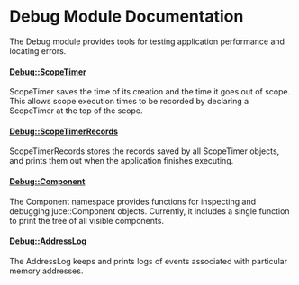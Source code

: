 # Debug Module Documentation
The Debug module provides tools for testing application performance and locating errors.

#### [Debug\::ScopeTimer](../../Source/Development/Debug/Debug_ScopeTimer.h)
ScopeTimer saves the time of its creation and the time it goes out of scope. This allows scope execution times to be recorded by declaring a ScopeTimer at the top of the scope.

#### [Debug\::ScopeTimerRecords](../../Source/Development/Debug/Debug_ScopeTimerRecords.h)
ScopeTimerRecords stores the records saved by all ScopeTimer objects, and prints them out when the application finishes executing.

#### [Debug\::Component](../../Source/Development/Debug/Debug_Component.h)
The Component namespace provides functions for inspecting and debugging juce::Component objects. Currently, it includes a single function to print the tree of all visible components.

#### [Debug\::AddressLog](../../Source/Development/Debug/Debug_AddressLog.h)
The AddressLog keeps and prints logs of events associated with particular memory addresses.


